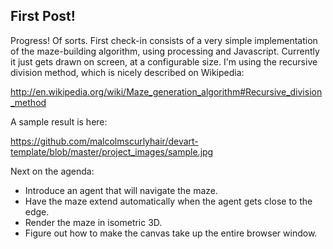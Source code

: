 ## First Post!

Progress!  Of sorts.  First check-in consists of a very simple implementation of the maze-building algorithm, using processing and Javascript.  Currently it just gets drawn on screen, at a configurable size.  I'm using the recursive division method, which is nicely described on Wikipedia:

http://en.wikipedia.org/wiki/Maze_generation_algorithm#Recursive_division_method


A sample result is here:

https://github.com/malcolmscurlyhair/devart-template/blob/master/project_images/sample.jpg


Next on the agenda:

- Introduce an agent that will navigate the maze.
- Have the maze extend automatically when the agent gets close to the edge.
- Render the maze in isometric 3D.
- Figure out how to make the canvas take up the entire browser window.


